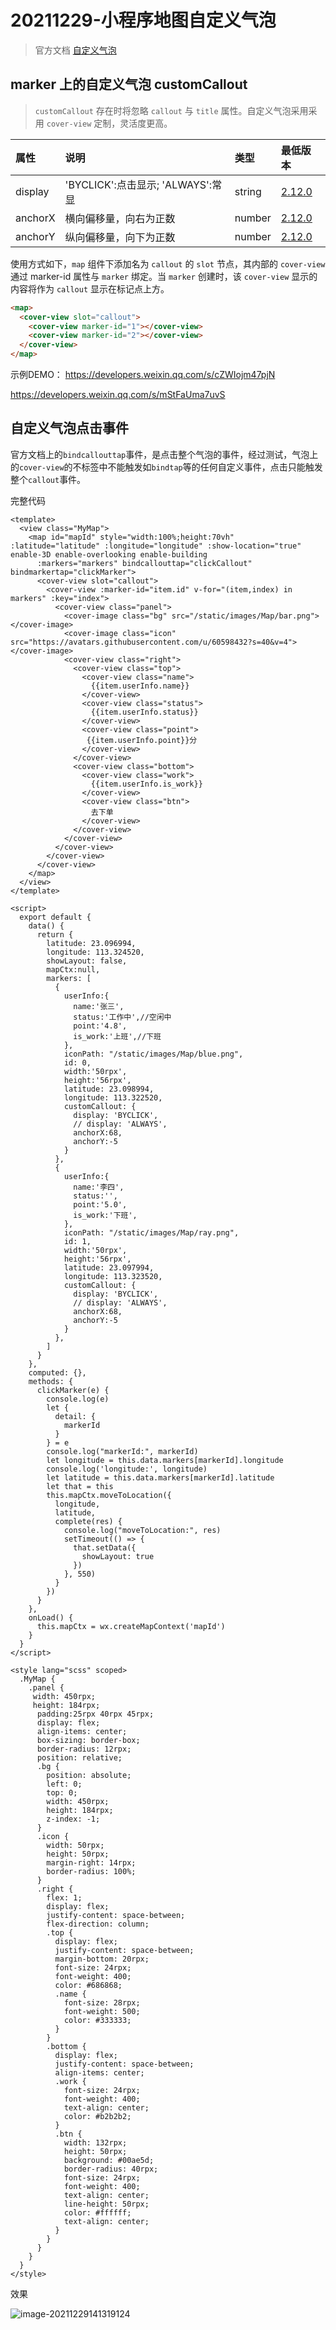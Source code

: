 # 20211229-小程序地图自定义气泡

> 官方文档 [自定义气泡](https://developers.weixin.qq.com/miniprogram/dev/component/map.html#marker-%E4%B8%8A%E7%9A%84%E8%87%AA%E5%AE%9A%E4%B9%89%E6%B0%94%E6%B3%A1-customCallout)

## marker 上的自定义气泡 customCallout

> `customCallout` 存在时将忽略 `callout` 与 `title` 属性。自定义气泡采用采用 `cover-view` 定制，灵活度更高。

| 属性    | 说明                              | 类型   | 最低版本                                                     |
| :------ | :-------------------------------- | :----- | :----------------------------------------------------------- |
| display | 'BYCLICK':点击显示; 'ALWAYS':常显 | string | [2.12.0](https://developers.weixin.qq.com/miniprogram/dev/framework/compatibility.html) |
| anchorX | 横向偏移量，向右为正数            | number | [2.12.0](https://developers.weixin.qq.com/miniprogram/dev/framework/compatibility.html) |
| anchorY | 纵向偏移量，向下为正数            | number | [2.12.0](https://developers.weixin.qq.com/miniprogram/dev/framework/compatibility.html) |

使用方式如下，`map` 组件下添加名为 `callout` 的 `slot` 节点，其内部的 `cover-view` 通过 marker-id 属性与 `marker` 绑定。当 `marker` 创建时，该 `cover-view` 显示的内容将作为 `callout` 显示在标记点上方。

```html
<map>
  <cover-view slot="callout">
    <cover-view marker-id="1"></cover-view>
    <cover-view marker-id="2"></cover-view>
  </cover-view>
</map>
```

示例DEMO： https://developers.weixin.qq.com/s/cZWIojm47pjN

https://developers.weixin.qq.com/s/mStFaUma7uvS

## 自定义气泡点击事件

官方文档上的`bindcallouttap`事件，是点击整个气泡的事件，经过测试，气泡上的`cover-view`的不标签中不能触发如`bindtap`等的任何自定义事件，点击只能触发整个`callout`事件。

完整代码

```vue
<template>
  <view class="MyMap">
    <map id="mapId" style="width:100%;height:70vh" :latitude="latitude" :longitude="longitude" :show-location="true"  enable-3D enable-overlooking enable-building
      :markers="markers" bindcallouttap="clickCallout" bindmarkertap="clickMarker">
      <cover-view slot="callout">
        <cover-view :marker-id="item.id" v-for="(item,index) in markers" :key="index">
          <cover-view class="panel">
            <cover-image class="bg" src="/static/images/Map/bar.png"></cover-image>
            <cover-image class="icon" src="https://avatars.githubusercontent.com/u/60598432?s=40&v=4"></cover-image>
            <cover-view class="right">
              <cover-view class="top">
                <cover-view class="name">
                  {{item.userInfo.name}}
                </cover-view>
                <cover-view class="status">
                  {{item.userInfo.status}}
                </cover-view>
                <cover-view class="point">
                 {{item.userInfo.point}}分
                </cover-view>
              </cover-view>
              <cover-view class="bottom">
                <cover-view class="work">
                  {{item.userInfo.is_work}}
                </cover-view>
                <cover-view class="btn">
                  去下单
                </cover-view>
              </cover-view>
            </cover-view>
          </cover-view>
        </cover-view>
      </cover-view>
    </map>
  </view>
</template>

<script>
  export default {
    data() {
      return {
        latitude: 23.096994,
        longitude: 113.324520,
        showLayout: false,
        mapCtx:null,
        markers: [
          {
            userInfo:{
              name:'张三',
              status:'工作中',//空闲中 
              point:'4.8',
              is_work:'上班',//下班
            },
            iconPath: "/static/images/Map/blue.png",
            id: 0,
            width:'50rpx',
            height:'56rpx',
            latitude: 23.098994,
            longitude: 113.322520,
            customCallout: {
              display: 'BYCLICK',
              // display: 'ALWAYS',
              anchorX:68,
              anchorY:-5
            }
          },
          {
            userInfo:{
              name:'李四',
              status:'',
              point:'5.0',
              is_work:'下班',
            },
            iconPath: "/static/images/Map/ray.png",
            id: 1,
            width:'50rpx',
            height:'56rpx',
            latitude: 23.097994,
            longitude: 113.323520,
            customCallout: {
              display: 'BYCLICK',
              // display: 'ALWAYS',
              anchorX:68,
              anchorY:-5
            }
          },
        ]
      }
    },
    computed: {},
    methods: {
      clickMarker(e) {
        console.log(e)
        let {
          detail: {
            markerId
          }
        } = e
        console.log("markerId:", markerId)
        let longitude = this.data.markers[markerId].longitude
        console.log('longitude:', longitude)
        let latitude = this.data.markers[markerId].latitude
        let that = this
        this.mapCtx.moveToLocation({
          longitude,
          latitude,
          complete(res) {
            console.log("moveToLocation:", res)
            setTimeout(() => {
              that.setData({
                showLayout: true
              })
            }, 550)
          }
        })
      }
    },
    onLoad() {
      this.mapCtx = wx.createMapContext('mapId')
    }
  }
</script>

<style lang="scss" scoped>
  .MyMap {
    .panel {
     width: 450rpx;
     height: 184rpx;
      padding:25rpx 40rpx 45rpx;
      display: flex;
      align-items: center;
      box-sizing: border-box;
      border-radius: 12rpx;
      position: relative;
      .bg {
        position: absolute;
        left: 0;
        top: 0;
        width: 450rpx;
        height: 184rpx;
        z-index: -1;
      }
      .icon {
        width: 50rpx;
        height: 50rpx;
        margin-right: 14rpx;
        border-radius: 100%;
      }
      .right {
        flex: 1;
        display: flex;
        justify-content: space-between;
        flex-direction: column;
        .top {
          display: flex;
          justify-content: space-between;
          margin-bottom: 20rpx;
          font-size: 24rpx;
          font-weight: 400;
          color: #686868;
          .name {
            font-size: 28rpx;
            font-weight: 500;
            color: #333333;
          }
        }
        .bottom {
          display: flex;
          justify-content: space-between;
          align-items: center;
          .work {
            font-size: 24rpx;
            font-weight: 400;
            text-align: center;
            color: #b2b2b2;
          }
          .btn {
            width: 132rpx;
            height: 50rpx;
            background: #00ae5d;
            border-radius: 40rpx;
            font-size: 24rpx;
            font-weight: 400;
            text-align: center;
            line-height: 50rpx;
            color: #ffffff;
            text-align: center;
          }
        }
      }
    }
  }
</style>

```

效果

![image-20211229141319124](https://s2.loli.net/2021/12/29/slNyghpET2DJYQj.png)